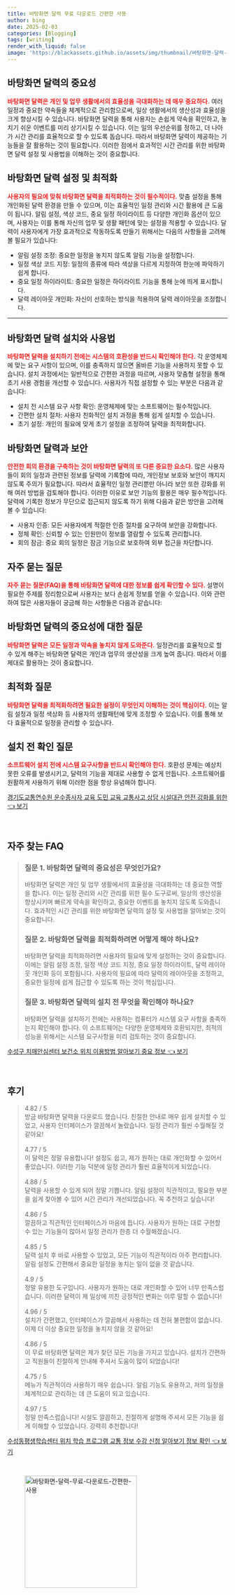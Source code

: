 ```yaml
---
title: 바탕화면 달력 무료 다운로드 간편한 사용
author: bing
date: 2025-02-03
categories: [Blogging]
tags: [writing]
render_with_liquid: false
image: 'https://blackassets.github.io/assets/img/thumbnail/바탕화면-달력-무료-다운로드-간편한-사용.webp'
---
```



<h2 id='바탕화면 달력의 중요성'>바탕화면 달력의 중요성</h2>

<p><b><span style="color: #ee2323;">바탕화면 달력은 개인 및 업무 생활에서의 효율성을 극대화하는 데 매우 중요하다.</span></b> 여러 일정과 중요한 약속들을 체계적으로 관리함으로써, 일상 생활에서의 생산성과 효율성을 크게 향상시킬 수 있습니다. 바탕화면 달력을 통해 사용자는 손쉽게 약속을 확인하고, 놓치기 쉬운 이벤트를 미리 상기시킬 수 있습니다. 이는 일의 우선순위를 정하고, 더 나아가 시간 관리를 효율적으로 할 수 있도록 돕습니다. 따라서 바탕화면 달력이 제공하는 기능들을 잘 활용하는 것이 필요합니다. 이러한 점에서 효과적인 시간 관리를 위한 바탕화면 달력 설정 및 사용법을 이해하는 것이 중요합니다.</p>

<h2 id='바탕화면 달력 설정 및 최적화'>바탕화면 달력 설정 및 최적화</h2>

<p><b><span style="color: #ee2323;">사용자의 필요에 맞춰 바탕화면 달력을 최적화하는 것이 필수적이다.</span></b> 맞춤 설정을 통해 개인화된 달력 환경을 만들 수 있으며, 이는 효율적인 일정 관리와 시간 활용에 큰 도움이 됩니다. 알림 설정, 색상 코드, 중요 일정 하이라이트 등 다양한 개인화 옵션이 있으며, 사용자는 이를 통해 자신의 업무 및 생활 패턴에 맞는 설정을 적용할 수 있습니다. 달력이 사용자에게 가장 효과적으로 작동하도록 만들기 위해서는 다음의 사항들을 고려해볼 필요가 있습니다:</p>

<ul>
    <li>알림 설정 조정: 중요한 일정을 놓치지 않도록 알림 기능을 설정합니다.</li>
    <li>일정 색상 코드 지정: 일정의 종류에 따라 색상을 다르게 지정하여 한눈에 파악하기 쉽게 합니다.</li>
    <li>중요 일정 하이라이트: 중요한 일정은 하이라이트 기능을 통해 눈에 띄게 표시합니다.</li>
    <li>달력 레이아웃 개인화: 자신이 선호하는 방식을 적용하여 달력 레이아웃을 조정합니다.</li>
</ul>

<hr />

<h2 id='바탕화면 달력 설치와 사용법'>바탕화면 달력 설치와 사용법</h2>

<p><b><span style="color: #ee2323;">바탕화면 달력을 설치하기 전에는 시스템의 호환성을 반드시 확인해야 한다.</span></b> 각 운영체제에 맞는 요구 사항이 있으며, 이를 충족하지 않으면 올바른 기능을 사용하지 못할 수 있습니다. 설치 과정에서는 일반적으로 간편한 과정을 따르며, 사용자 맞춤형 설정을 통해 초기 사용 경험을 개선할 수 있습니다. 사용자가 직접 설정할 수 있는 부분은 다음과 같습니다:</p>

<ul>
    <li>설치 전 시스템 요구 사항 확인: 운영체제에 맞는 소프트웨어는 필수적입니다.</li>
    <li>간편한 설치 절차: 사용자 친화적인 설치 과정을 통해 쉽게 설치할 수 있습니다.</li>
    <li>초기 설정: 개인의 필요에 맞게 초기 설정을 조정하여 달력을 최적화합니다.</li>
</ul>

<h2 id='바탕화면 달력과 보안'>바탕화면 달력과 보안</h2>

<p><b><span style="color: #ee2323;">안전한 회의 환경을 구축하는 것이 바탕화면 달력의 또 다른 중요한 요소다.</span></b> 많은 사용자들이 회의 일정과 관련된 정보를 달력에 기록함에 따라, 개인정보 보호와 보안이 깨지지 않도록 주의가 필요합니다. 따라서 효율적인 일정 관리뿐만 아니라 보안 또한 강화를 위해 여러 방법을 검토해야 합니다. 이러한 이유로 보안 기능의 활용은 매우 필수적입니다. 달력에 기록한 정보가 무단으로 접근되지 않도록 하기 위해 다음과 같은 방안을 고려해볼 수 있습니다:</p>

<ul>
    <li>사용자 인증: 모든 사용자에게 적절한 인증 절차를 요구하여 보안을 강화합니다.</li>
    <li>정체 확인: 신뢰할 수 있는 인원만이 정보를 열람할 수 있도록 관리합니다.</li>
    <li>회의 잠금: 중요 회의 일정은 잠금 기능으로 보호하여 외부 접근을 차단합니다.</li>
</ul>

<h2 id='자주 묻는 질문'>자주 묻는 질문</h2>

<p><b><span style="color: #ee2323;">자주 묻는 질문(FAQ)을 통해 바탕화면 달력에 대한 정보를 쉽게 확인할 수 있다.</span></b> 설명이 필요한 주제를 정리함으로써 사용자는 보다 손쉽게 정보를 얻을 수 있습니다. 이와 관련하여 많은 사용자들이 궁금해 하는 사항들은 다음과 같습니다:</p>

<h2 id='바탕화면 달력의 중요성에 대한 질문'>바탕화면 달력의 중요성에 대한 질문</h2>

<p><b><span style="color: #ee2323;">바탕화면 달력은 모든 일정과 약속을 놓치지 않게 도와준다.</span></b> 일정관리를 효율적으로 할 수 있게 해주는 바탕화면 달력은 개인과 업무의 생산성을 크게 높여 줍니다. 따라서 이를 제대로 활용하는 것이 중요합니다.</p>

<h2 id='최적화 질문'>최적화 질문</h2>

<p><b><span style="color: #ee2323;">바탕화면 달력을 최적화하려면 필요한 설정이 무엇인지 이해하는 것이 핵심이다.</span></b> 이는 알림 설정과 일정 색상화 등 사용자의 생활패턴에 맞게 조정할 수 있습니다. 이를 통해 보다 효율적으로 일정을 관리할 수 있습니다.</p>

<h2 id='설치 전 확인 질문'>설치 전 확인 질문</h2>

<p><b><span style="color: #ee2323;">소프트웨어 설치 전에 시스템 요구사항을 반드시 확인해야 한다.</span></b> 호환성 문제는 예상치 못한 오류를 발생시키고, 달력의 기능을 제대로 사용할 수 없게 만듭니다. 소프트웨어를 원활하게 사용하기 위해 이러한 점을 항상 유념해야 합니다.</p>


<p><a class="click-button" title="경기도교통연수원 운수종사자 교육 도민 교육 교통사고 상담 시설대관 안전 강화를 위한" href="https://blackassets.github.io/posts/%EA%B2%BD%EA%B8%B0%EB%8F%84%EA%B5%90%ED%86%B5%EC%97%B0%EC%88%98%EC%9B%90-%EC%9A%B4%EC%88%98%EC%A2%85%EC%82%AC%EC%9E%90-%EA%B5%90%EC%9C%A1-%EB%8F%84%EB%AF%BC-%EA%B5%90%EC%9C%A1-%EA%B5%90%ED%86%B5%EC%82%AC%EA%B3%A0-%EC%83%81%EB%8B%B4-%EC%8B%9C%EC%84%A4%EB%8C%80%EA%B4%80-%EC%95%88%EC%A0%84-%EA%B0%95%ED%99%94%EB%A5%BC-%EC%9C%84%ED%95%9C/" rel="dofollow">경기도교통연수원 운수종사자 교육 도민 교육 교통사고 상담 시설대관 안전 강화를 위한 👈 보기</a></p><br>
<h2 id='자주_찾는_FAQ'>자주 찾는 FAQ</h2>
<div itemscope="" itemtype="https://schema.org/FAQPage"> 
<blockquote> 
<div itemscope="" itemprop="mainEntity" itemtype="https://schema.org/Question"> 
<h3 itemprop="name">질문 1. 바탕화면 달력의 중요성은 무엇인가요?</h3> 
<div itemscope="" itemprop="acceptedAnswer" itemtype="https://schema.org/Answer"> 
<span itemprop="text"> 
<p>바탕화면 달력은 개인 및 업무 생활에서의 효율성을 극대화하는 데 중요한 역할을 합니다. 이는 일정 관리와 시간 관리를 위한 필수 도구로써, 일상의 생산성을 향상시키며 빠르게 약속을 확인하고, 중요한 이벤트를 놓치지 않도록 도와줍니다. 효과적인 시간 관리를 위한 바탕화면 달력의 설정 및 사용법을 알아보는 것이 중요합니다.</p> 
</span> 
</div> 
</div> 

<div itemscope="" itemprop="mainEntity" itemtype="https://schema.org/Question"> 
<h3 itemprop="name">질문 2. 바탕화면 달력을 최적화하려면 어떻게 해야 하나요?</h3> 
<div itemscope="" itemprop="acceptedAnswer" itemtype="https://schema.org/Answer"> 
<span itemprop="text"> 
<p>바탕화면 달력을 최적화하려면 사용자의 필요에 맞게 설정하는 것이 중요합니다. 이에는 알림 설정 조정, 일정 색상 코드 지정, 중요 일정 하이라이트, 달력 레이아웃 개인화 등이 포함됩니다. 사용자의 필요에 따라 달력의 레이아웃을 조정하고, 중요한 일정에 쉽게 접근할 수 있도록 하는 것이 핵심입니다.</p> 
</span> 
</div> 
</div> 

<div itemscope="" itemprop="mainEntity" itemtype="https://schema.org/Question"> 
<h3 itemprop="name">질문 3. 바탕화면 달력의 설치 전 무엇을 확인해야 하나요?</h3> 
<div itemscope="" itemprop="acceptedAnswer" itemtype="https://schema.org/Answer"> 
<span itemprop="text"> 
<p>바탕화면 달력을 설치하기 전에는 사용하는 컴퓨터가 시스템 요구 사항을 충족하는지 확인해야 합니다. 이 소프트웨어는 다양한 운영체제와 호환되지만, 최적의 성능을 위해서는 시스템 요구사항을 미리 검토하는 것이 중요합니다.</p> 
</span> 
</div> 
</div> 
</blockquote> 
</div>
<p><a class="click-button" title="수성구 치매안심센터 보건소 위치 이용방법 알아보기 중요 정보" href="https://blackassets.github.io/posts/%EC%88%98%EC%84%B1%EA%B5%AC-%EC%B9%98%EB%A7%A4%EC%95%88%EC%8B%AC%EC%84%BC%ED%84%B0-%EB%B3%B4%EA%B1%B4%EC%86%8C-%EC%9C%84%EC%B9%98-%EC%9D%B4%EC%9A%A9%EB%B0%A9%EB%B2%95-%EC%95%8C%EC%95%84%EB%B3%B4%EA%B8%B0-%EC%A4%91%EC%9A%94-%EC%A0%95%EB%B3%B4/" rel="dofollow">수성구 치매안심센터 보건소 위치 이용방법 알아보기 중요 정보 👈 보기</a></p><br>
<h2 id='후기'>후기</h2>
<div itemscope itemtype="https://schema.org/Product">
  <blockquote>
  <div itemprop="review" itemscope itemtype="https://schema.org/Review">
      <div itemprop="reviewRating" itemscope itemtype="https://schema.org/Rating"> <span itemprop="ratingValue">4.82</span> / <span itemprop="bestRating">5</span> </div>
      <span itemprop="reviewBody">방금 바탕화면 달력을 다운로드 했습니다. 친절한 안내로 매우 쉽게 설치할 수 있었고, 사용자 인터페이스가 깔끔해서 놀랐습니다. 일정 관리가 훨씬 수월해질 것 같아요!</span>
  </div>
  <br>
  <div itemprop="review" itemscope itemtype="https://schema.org/Review">
      <div itemprop="reviewRating" itemscope itemtype="https://schema.org/Rating"> <span itemprop="ratingValue">4.77</span> / <span itemprop="bestRating">5</span> </div>
      <span itemprop="reviewBody">이 달력은 정말 유용합니다! 설정도 쉽고, 제가 원하는 대로 개인화할 수 있어서 좋았습니다. 이러한 기능 덕분에 일정 관리가 훨씬 효율적이게 되었습니다.</span>
  </div>
  <br>
  <div itemprop="review" itemscope itemtype="https://schema.org/Review">
      <div itemprop="reviewRating" itemscope itemtype="https://schema.org/Rating"> <span itemprop="ratingValue">4.88</span> / <span itemprop="bestRating">5</span> </div>
      <span itemprop="reviewBody">달력을 사용할 수 있게 되어 정말 기쁩니다. 알림 설정이 직관적이고, 필요한 부분을 쉽게 찾아볼 수 있어 시간 관리가 개선되었습니다. 꼭 추천하고 싶습니다!</span>
  </div>
  <br>
  <div itemprop="review" itemscope itemtype="https://schema.org/Review">
      <div itemprop="reviewRating" itemscope itemtype="https://schema.org/Rating"> <span itemprop="ratingValue">4.86</span> / <span itemprop="bestRating">5</span> </div>
      <span itemprop="reviewBody">깔끔하고 직관적인 인터페이스가 마음에 듭니다. 사용자가 원하는 대로 구현할 수 있는 기능들이 많아서 일정 관리가 한층 더 수월해졌습니다.</span>
  </div>
  <br>
  <div itemprop="review" itemscope itemtype="https://schema.org/Review">
      <div itemprop="reviewRating" itemscope itemtype="https://schema.org/Rating"> <span itemprop="ratingValue">4.85</span> / <span itemprop="bestRating">5</span> </div>
      <span itemprop="reviewBody">달력 설치 후 바로 사용할 수 있었고, 모든 기능이 직관적이라 아주 편리합니다. 알림 설정도 간편해서 중요한 일정을 놓치는 일이 없을 것 같습니다.</span>
  </div>
  <br>
  <div itemprop="review" itemscope itemtype="https://schema.org/Review">
      <div itemprop="reviewRating" itemscope itemtype="https://schema.org/Rating"> <span itemprop="ratingValue">4.9</span> / <span itemprop="bestRating">5</span> </div>
      <span itemprop="reviewBody">정말 유용한 도구입니다. 사용자가 원하는 대로 개인화할 수 있어 너무 만족스럽습니다. 이러한 달력이 제 일상에 끼친 긍정적인 변화는 이루 말할 수 없습니다!</span>
  </div>
  <br>
  <div itemprop="review" itemscope itemtype="https://schema.org/Review">
      <div itemprop="reviewRating" itemscope itemtype="https://schema.org/Rating"> <span itemprop="ratingValue">4.96</span> / <span itemprop="bestRating">5</span> </div>
      <span itemprop="reviewBody">설치가 간편했고, 인터페이스가 깔끔해서 사용하는 데 전혀 불편함이 없습니다. 이제 더 이상 중요한 일정을 놓치지 않을 것 같아요!</span>
  </div>
  <br>
  <div itemprop="review" itemscope itemtype="https://schema.org/Review">
      <div itemprop="reviewRating" itemscope itemtype="https://schema.org/Rating"> <span itemprop="ratingValue">4.86</span> / <span itemprop="bestRating">5</span> </div>
      <span itemprop="reviewBody">이 무료 바탕화면 달력은 제가 찾던 모든 기능을 가지고 있습니다. 설치가 간편하고 직원들이 친절하게 안내해 주셔서 도움이 많이 되었습니다!</span>
  </div>
  <br>
  <div itemprop="review" itemscope itemtype="https://schema.org/Review">
      <div itemprop="reviewRating" itemscope itemtype="https://schema.org/Rating"> <span itemprop="ratingValue">4.75</span> / <span itemprop="bestRating">5</span> </div>
      <span itemprop="reviewBody">메뉴가 직관적이라 사용하기 매우 쉽습니다. 알림 기능도 유용하고, 저의 일정을 체계적으로 관리하는 데 큰 도움이 되고 있습니다.</span>
  </div>
  <br>
  <div itemprop="review" itemscope itemtype="https://schema.org/Review">
      <div itemprop="reviewRating" itemscope itemtype="https://schema.org/Rating"> <span itemprop="ratingValue">4.97</span> / <span itemprop="bestRating">5</span> </div>
      <span itemprop="reviewBody">정말 만족스럽습니다! 시설도 깔끔하고, 친절하게 설명해 주셔서 모든 기능을 쉽게 이해할 수 있었습니다. 강력히 추천합니다!</span>
  </div>
  </blockquote>
</div>
<p><a class="click-button" title="수성동평생학습센터 위치 학습 프로그램 교통 정보 수강 신청 알아보기 정보 확인" href="https://blackassets.github.io/posts/%EC%88%98%EC%84%B1%EB%8F%99%ED%8F%89%EC%83%9D%ED%95%99%EC%8A%B5%EC%84%BC%ED%84%B0-%EC%9C%84%EC%B9%98-%ED%95%99%EC%8A%B5-%ED%94%84%EB%A1%9C%EA%B7%B8%EB%9E%A8-%EA%B5%90%ED%86%B5-%EC%A0%95%EB%B3%B4-%EC%88%98%EA%B0%95-%EC%8B%A0%EC%B2%AD-%EC%95%8C%EC%95%84%EB%B3%B4%EA%B8%B0-%EC%A0%95%EB%B3%B4-%ED%99%95%EC%9D%B8/" rel="dofollow">수성동평생학습센터 위치 학습 프로그램 교통 정보 수강 신청 알아보기 정보 확인 👈 보기</a></p><br>
<figure class="image"><img src="https://blackassets.github.io/assets/img/thumbnail/바탕화면-달력-무료-다운로드-간편한-사용.webp" alt="바탕화면-달력-무료-다운로드-간편한-사용" width="256" height="256"></figure>